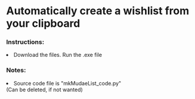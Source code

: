 <h1>Automatically create a wishlist from your clipboard</h1>

<h3>Instructions:</h3> 
	<li>Download the files. Run the .exe file</li>
 <h3>Notes:</h3> 
 	<li>Source code file is "mkMudaeList_code.py"</li>
	(Can be deleted, if not wanted)
